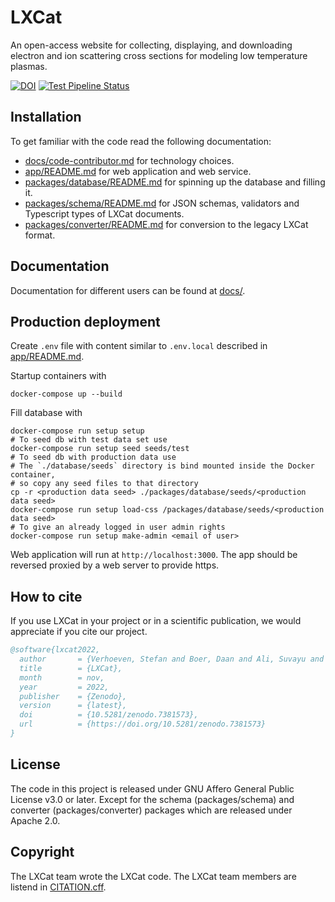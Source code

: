 <!--
SPDX-FileCopyrightText: LXCat team

SPDX-License-Identifier: AGPL-3.0-or-later
-->

# LXCat

An open-access website for collecting, displaying, and downloading electron and ion scattering cross sections for modeling low temperature plasmas.

[![DOI](https://zenodo.org/badge/DOI/10.5281/zenodo.7381573.svg)](https://doi.org/10.5281/zenodo.7381573)
[![Test Pipeline Status](https://github.com/LXCat-project/LXCat/actions/workflows/test.yml/badge.svg?branch=main)](https://github.com/LXCat-project/LXCat/actions/workflows/test.yml)

## Installation

To get familiar with the code read the following documentation:

- [docs/code-contributor.md](docs/code-contributor.md) for technology choices.
- [app/README.md](app/README.md) for web application and web service.
- [packages/database/README.md](packages/database/README.md) for spinning up the database and filling it.
- [packages/schema/README.md](packages/schema/README.md) for JSON schemas, validators and Typescript types of LXCat documents.
- [packages/converter/README.md](packages/converter/README.md) for conversion to the legacy LXCat format.

## Documentation

Documentation for different users can be found at [docs/](docs/).

## Production deployment

Create `.env` file with content similar to `.env.local` described in [app/README.md](app/README.md).

Startup containers with

```shell
docker-compose up --build
```

Fill database with

```shell
docker-compose run setup setup
# To seed db with test data set use
docker-compose run setup seed seeds/test
# To seed db with production data use
# The `./database/seeds` directory is bind mounted inside the Docker container,
# so copy any seed files to that directory
cp -r <production data seed> ./packages/database/seeds/<production data seed>
docker-compose run setup load-css /packages/database/seeds/<production data seed>
# To give an already logged in user admin rights
docker-compose run setup make-admin <email of user>
```

Web application will run at `http://localhost:3000`.
The app should be reversed proxied by a web server to provide https.

## How to cite

If you use LXCat in your project or in a scientific publication, we would
appreciate if you cite our project.

```bibtex
@software{lxcat2022,
  author       = {Verhoeven, Stefan and Boer, Daan and Ali, Suvayu and Graef, Wouter and van Dijk, Jan},
  title        = {LXCat},
  month        = nov,
  year         = 2022,
  publisher    = {Zenodo},
  version      = {latest},
  doi          = {10.5281/zenodo.7381573},
  url          = {https://doi.org/10.5281/zenodo.7381573}
}
```

## License

The code in this project is released under GNU Affero General Public License v3.0 or later.
Except for the schema (packages/schema) and converter (packages/converter) packages which are released under Apache 2.0.

## Copyright

The LXCat team wrote the LXCat code. The LXCat team members are listend in [CITATION.cff](CITATION.cff).
